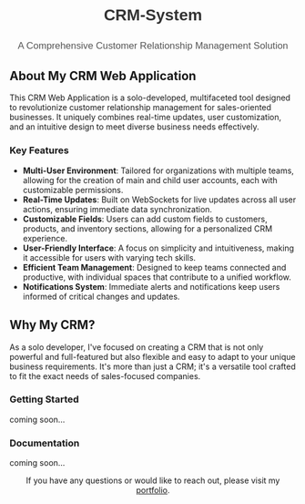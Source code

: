 <p align="center" style="font-size: 2em; color: #333; font-weight: bold; margin-top: 20px; font-family: 'Arial', sans-serif;">
    CRM-System
</p>
<p align="center" style="font-size: 1.2em; color: #555; margin-bottom: 30px; font-family: 'Arial', sans-serif;">
    A Comprehensive Customer Relationship Management Solution
</p>

<p align="center">
    <!-- Badges for build status, downloads, etc., if applicable -->
</p>

## About My CRM Web Application

This CRM Web Application is a solo-developed, multifaceted tool designed to revolutionize customer relationship management for sales-oriented businesses. It uniquely combines real-time updates, user customization, and an intuitive design to meet diverse business needs effectively.

### Key Features

- **Multi-User Environment**: Tailored for organizations with multiple teams, allowing for the creation of main and child user accounts, each with customizable permissions.
- **Real-Time Updates**: Built on WebSockets for live updates across all user actions, ensuring immediate data synchronization.
- **Customizable Fields**: Users can add custom fields to customers, products, and inventory sections, allowing for a personalized CRM experience.
- **User-Friendly Interface**: A focus on simplicity and intuitiveness, making it accessible for users with varying tech skills.
- **Efficient Team Management**: Designed to keep teams connected and productive, with individual spaces that contribute to a unified workflow.
- **Notifications System**: Immediate alerts and notifications keep users informed of critical changes and updates.

## Why My CRM?

As a solo developer, I've focused on creating a CRM that is not only powerful and full-featured but also flexible and easy to adapt to your unique business requirements. It's more than just a CRM; it's a versatile tool crafted to fit the exact needs of sales-focused companies.

### Getting Started

coming soon...

### Documentation

<!-- Explore our detailed [documentation](YourDocumentationLink) for more insights on using the CRM. -->
coming soon...

<!-- ## Contributing

While this is a solo project, I'm open to suggestions and contributions. Feel free to reach out or check the [contribution guidelines](YourContributionLink) for more information. -->

<!-- ## Security & Reporting Vulnerabilities

Please report any security concerns or vulnerabilities [afram.h@hotmail.com](mailto:afram.h@hotmail.com). -->

<!-- ## License

coming soon... -->

<!-- This revised README better reflects the nature of your solo project, emphasizing your personal dedication and the customizable aspects of your CRM system. As before, replace placeholders with your specific links and information to make it complete. -->

<p align="center">
    If you have any questions or would like to reach out, please visit my <a href="https://main.d1k6ax349fuu9c.amplifyapp.com/" target="_blank">portfolio</a>.
</p>
